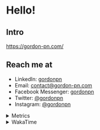 # Hello!

## Intro

<https://gordon-pn.com/>

## Reach me at

- LinkedIn: [gordonpn](https://www.linkedin.com/in/gordonpn/)
- Email: [contact@gordon-pn.com](mailto:contact@gordon-pn.com)
- Facebook Messenger: [gordonpn](https://www.messenger.com/t/Gordonpn)
- Twitter: [@gordonpn](https://twitter.com/Gordonpn)
- Instagram: [@gordonpn](https://www.instagram.com/gordonpn/)

<details>
  <summary>Metrics</summary>

  <img align="center" src="https://github.com/gordonpn/gordonpn/blob/master/github-metrics.svg" alt="GitHub Metrics">

</details>

<details>
  <summary>WakaTime</summary>

  <!--START_SECTION:waka-->
📊 **This Week I Spent My Time On** 

```text
💬 Programming Languages: 
Other                    5 hrs 33 mins       ███████████████████░░░░░░   75.27 % 
Java                     1 hr 47 mins        ██████░░░░░░░░░░░░░░░░░░░   24.28 % 
Markdown                 1 min               ░░░░░░░░░░░░░░░░░░░░░░░░░   00.37 % 
GitIgnore file           0 secs              ░░░░░░░░░░░░░░░░░░░░░░░░░   00.04 % 
XML                      0 secs              ░░░░░░░░░░░░░░░░░░░░░░░░░   00.02 % 

🔥 Editors: 
Chrome                   2 hrs 50 mins       ██████████░░░░░░░░░░░░░░░   38.47 % 
IntelliJ IDEA            1 hr 49 mins        ██████░░░░░░░░░░░░░░░░░░░   24.73 % 
Slack                    58 mins             ███░░░░░░░░░░░░░░░░░░░░░░   13.21 % 
AmazonChime              31 mins             ██░░░░░░░░░░░░░░░░░░░░░░░   07.22 % 
Messages                 31 mins             ██░░░░░░░░░░░░░░░░░░░░░░░   07.16 % 
```


 Last Updated on 26/06/2025 16:30:29 UTC
<!--END_SECTION:waka-->
</details>
